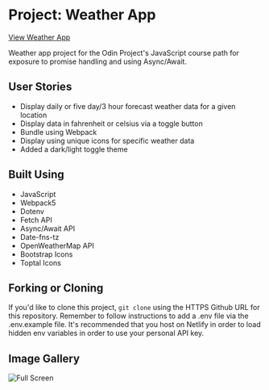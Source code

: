 # Project: Weather App

[View Weather App](https://odin-weatherly.netlify.app/)

Weather app project for the Odin Project's JavaScript course path for exposure to promise handling and using Async/Await.

## User Stories

- Display daily or five day/3 hour forecast weather data for a given location
- Display data in fahrenheit or celsius via a toggle button
- Bundle using Webpack
- Display using unique icons for specific weather data
- Added a dark/light toggle theme

## Built Using

- JavaScript
- Webpack5
- Dotenv
- Fetch API
- Async/Await API
- Date-fns-tz
- OpenWeatherMap API
- Bootstrap Icons
- Toptal Icons

## Forking or Cloning

If you'd like to clone this project, `git clone` using the HTTPS Github URL for this repository. Remember to follow instructions to add a .env file via the .env.example file. It's recommended that you host on Netlify in order to load hidden env variables in order to use your personal API key.

## Image Gallery

![Full Screen](https://res.cloudinary.com/angelrodriguez/image/upload/v1676477650/Odin%20Weather%20App/fullscreen.png 'full screen')
